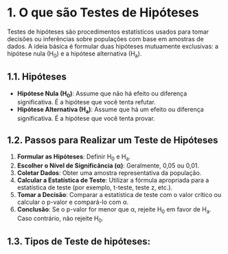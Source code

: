 # 1. O que são Testes de Hipóteses

Testes de hipóteses são procedimentos estatísticos usados para tomar decisões ou inferências sobre populações com base em amostras de dados. A ideia básica é formular duas hipóteses mutuamente exclusivas: a hipótese nula (H<sub>0</sub>) e a hipótese alternativa (H<sub>a</sub>).

## 1.1. Hipóteses

- **Hipótese Nula (H<sub>0</sub>)**: Assume que não há efeito ou diferença significativa. É a hipótese que você tenta refutar.
- **Hipótese Alternativa (H<sub>a</sub>)**: Assume que há um efeito ou diferença significativa. É a hipótese que você tenta provar.

## 1.2. Passos para Realizar um Teste de Hipóteses

1. **Formular as Hipóteses**: Definir H<sub>0</sub> e H<sub>a</sub>.
2. **Escolher o Nível de Significância (α)**: Geralmente, 0,05 ou 0,01.
3. **Coletar Dados**: Obter uma amostra representativa da população.
4. **Calcular a Estatística de Teste**: Utilizar a fórmula apropriada para a estatística de teste (por exemplo, t-teste, teste z, etc.).
5. **Tomar a Decisão**: Comparar a estatística de teste com o valor crítico ou calcular o p-valor e compará-lo com α.
6. **Conclusão**: Se o p-valor for menor que α, rejeite H<sub>0</sub> em favor de H<sub>a</sub>. Caso contrário, não rejeite H<sub>0</sub>.

## 1.3. Tipos de Teste de hipóteses:
